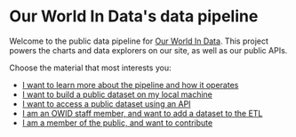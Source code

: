 # Our World In Data's data pipeline

Welcome to the public data pipeline for [Our World In Data](https://ourworldindata.org). This project powers the charts and data explorers on our site, as well as our public APIs.

Choose the material that most interests you:

- [I want to learn more about the pipeline and how it operates](architecture/index.md)
- [I want to build a public dataset on my local machine](getting-started/index.md)
- [I want to access a public dataset using an API](api/index.md)
- [I am an OWID staff member, and want to add a dataset to the ETL](adding-data/index.md)
- [I am a member of the public, and want to contribute](contributing/index.md)
